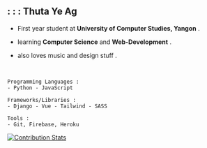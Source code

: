 ## :  :  :  Thuta Ye Ag   <br>


  * First year student at __University of Computer Studies, Yangon__ .
  
  * learning __Computer Science__ and __Web-Development__ .
  
  * also loves music and design stuff .
      
 
  <br>
  
  ```
  Programming Languages : 
  - Python - JavaScript 
  ```


  ```
  Frameworks/Libraries : 
  - Django - Vue - Tailwind - SASS
  ```
  
  ```
  Tools : 
  - Git, Firebase, Heroku
  ```

[![Contribution Stats](https://github-contribution-stats.vercel.app/api/?username=ThutaYeAg)](https://github.com/LordDashMe/github-contribution-stats/)
